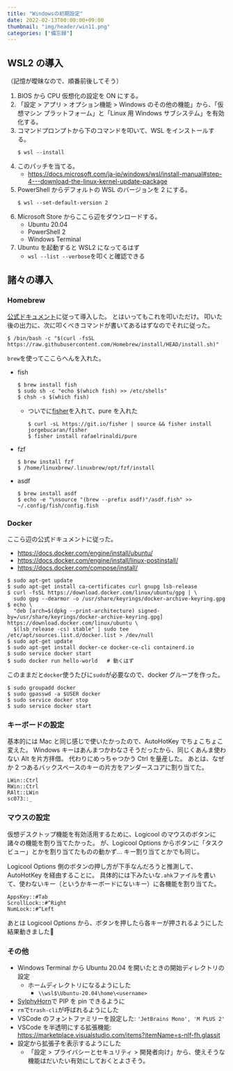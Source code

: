 ```yaml
---
title: "Windowsの初期設定"
date: 2022-02-13T00:00:00+09:00
thumbnail: "img/header/win11.png"
categories: ["備忘録"]
---
```


## WSL2 の導入

（記憶が曖昧なので、順番前後してそう）

1. BIOS から CPU 仮想化の設定を ON にする。
1. 「設定 > アプリ > オプション機能 > Windows のその他の機能」から、「仮想マシン プラットフォーム」と「Linux 用 Windows サブシステム」を有効化する。
1. コマンドプロンプトから下のコマンドを叩いて、WSL をインストールする。
   ```console
   $ wsl --install
   ```
1. このパッチを当てる。
   - <https://docs.microsoft.com/ja-jp/windows/wsl/install-manual#step-4---download-the-linux-kernel-update-package>
1. PowerShell からデフォルトの WSL のバージョンを 2 にする。
   ```console
   $ wsl --set-default-version 2
   ```
1. Microsoft Store からここら辺をダウンロードする。
   - Ubuntu 20.04
   - PowerShell 2
   - Windows Terminal
1. Ubuntu を起動すると WSL2 になってるはず
   - `wsl --list --verbose`を叩くと確認できる

## 諸々の導入

### Homebrew

[公式ドキュメント](https://brew.sh/index_ja)に従って導入した。
とはいってもこれを叩いただけ。
叩いた後の出力に、次に叩くべきコマンドが書いてあるはずなのでそれに従った。

```console
$ /bin/bash -c "$(curl -fsSL https://raw.githubusercontent.com/Homebrew/install/HEAD/install.sh)"
```

`brew`を使ってここらへんを入れた。

- fish

  ```console
  $ brew install fish
  $ sudo sh -c "echo $(which fish) >> /etc/shells"
  $ chsh -s $(which fish)
  ```

  - ついでに[fisher](https://github.com/jorgebucaran/fisher)を入れて、pure を入れた

    ```console
    $ curl -sL https://git.io/fisher | source && fisher install jorgebucaran/fisher
    $ fisher install rafaelrinaldi/pure
    ```

- fzf
  ```console
  $ brew install fzf
  $ /home/linuxbrew/.linuxbrew/opt/fzf/install
  ```
- asdf
  ```console
  $ brew install asdf
  $ echo -e "\nsource "(brew --prefix asdf)"/asdf.fish" >> ~/.config/fish/config.fish
  ```

### Docker

ここら辺の公式ドキュメントに従った。

- <https://docs.docker.com/engine/install/ubuntu/>
- <https://docs.docker.com/engine/install/linux-postinstall/>
- <https://docs.docker.com/compose/install/>

```console
$ sudo apt-get update
$ sudo apt-get install ca-certificates curl gnupg lsb-release
$ curl -fsSL https://download.docker.com/linux/ubuntu/gpg | \
  sudo gpg --dearmor -o /usr/share/keyrings/docker-archive-keyring.gpg
$ echo \
  "deb [arch=$(dpkg --print-architecture) signed-by=/usr/share/keyrings/docker-archive-keyring.gpg] https://download.docker.com/linux/ubuntu \
  $(lsb_release -cs) stable" | sudo tee /etc/apt/sources.list.d/docker.list > /dev/null
$ sudo apt-get update
$ sudo apt-get install docker-ce docker-ce-cli containerd.io
$ sudo service docker start
$ sudo docker run hello-world   # 動くはず
```

このままだと`docker`使うたびに`sudo`が必要なので、docker グループを作った。

```console
$ sudo groupadd docker
$ sudo gpasswd -a $USER docker
$ sudo service docker stop
$ sudo service docker start
```

### キーボードの設定

基本的には Mac と同じ感じで使いたかったので、AutoHotKey でちょこちょこ変えた。
Windows キーはあんまつかわなさそうだったから、同じくあんま使わない Alt を片方拝借。
代わりにめっちゃつかう Ctrl を量産した。
あとは、なぜか 2 つあるバックスペースのキーの片方をアンダースコアに割り当てた。

```ahk
LWin::Ctrl
RWin::Ctrl
RAlt::LWin
sc073::_
```

### マウスの設定

仮想デスクトップ機能を有効活用するために、Logicool のマウスのボタンに諸々の機能を割り当てたかった。
が、Logicool Options からボタンに「タスクビュー」とかを割り当てたものの動かず...
キー割り当てとかでも同じ。

Logicool Options 側のボタンの押し方が下手なんだろうと推測して、AutoHotKey を経由することに。
具体的には下みたいな`.ahk`ファイルを書いて、使わないキー（というかキーボードにないキー）に各機能を割り当てた。

```ahk
AppsKey::#Tab
ScrollLock::#^Right
NumLock::#^Left
```

あとは Logicool Options から、ボタンを押したら各キーが押されるようにした結果動きました:tada:

### その他

- Windows Terminal から Ubuntu 20.04 を開いたときの開始ディレクトリの設定
  - ホームディレクトリになるようにした
    - `\\wsl$\Ubuntu-20.04\home\<username>`
- [SylphyHorn](https://www.microsoft.com/ja-jp/p/sylphyhorn/9nblggh58t01?activetab=pivot:overviewtab)で PIP を pin できるように
- `rm`で`trash-cli`が呼ばれるようにした
- VSCode のフォントファミリーを設定した: `'JetBrains Mono', 'M PLUS 2'`
- VSCode を半透明にする拡張機能: <https://marketplace.visualstudio.com/items?itemName=s-nlf-fh.glassit>
- 設定から拡張子を表示するようにした
  - 「設定 > プライバシーとセキュリティ > 開発者向け」から、使えそうな機能はだいたい有効にしておくとよさそう。
